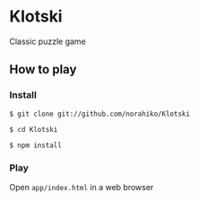 # Klotski

Classic puzzle game


## How to play

### Install

```
$ git clone git://github.com/norahiko/Klotski

$ cd Klotski

$ npm install
```

### Play

Open `app/index.html` in a web browser
